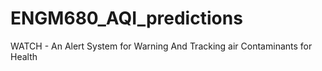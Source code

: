 # ENGM680_AQI_predictions
 WATCH - An Alert System for Warning And Tracking air Contaminants for Health
